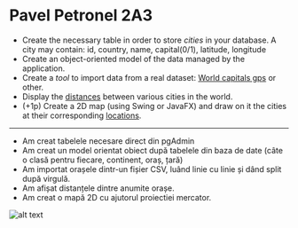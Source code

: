 # Pavel Petronel 2A3


<ul>
<li> Create the necessary table in order to store <i>cities</i> in your database. A city may contain: id, country, name, capital(0/1), latitude, longitude
</li><li> Create an object-oriented model of the data managed by the application.
</li><li> Create a <i>tool</i> to import data from a real dataset: <a href="https://www.kaggle.com/datasets/nikitagrec/world-capitals-gps">World capitals gps</a> or other.
</li><li> Display the <a href="https://www.geeksforgeeks.org/program-distance-two-points-earth/">distances</a> between various cities in the world.
</li><li> (+1p) Create a 2D map (using Swing or JavaFX) and draw on it the cities at their corresponding <a href="https://www.baeldung.com/java-convert-latitude-longitude">locations</a>.
</li></ul>

<hr>

- Am creat tabelele necesare direct din pgAdmin
- Am creat un model orientat obiect după tabelele din baza de date (câte o clasă pentru fiecare, continent, oraș, țară)
- Am importat orașele dintr-un fișier CSV, luând linie cu linie și dând split după virgulă.
- Am afișat distanțele dintre anumite orașe.
- Am creat o mapă 2D cu ajutorul proiectiei mercator.

![alt text](https://github.com/Crekto/programare-avansata/tree/main/Lab8/Homework/ss.png)